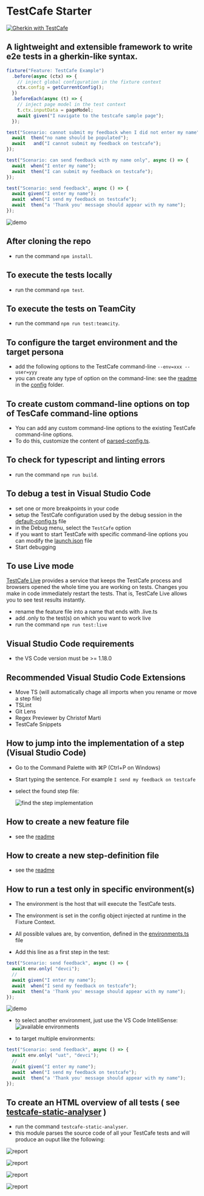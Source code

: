 # TestCafe Starter
<a href="https://github.com/DevExpress/testcafe">
    <img alt="Gherkin with TestCafe" src="https://img.shields.io/badge/gherkin%20with-TestCafe-2fa4cf.svg">
</a>

## A lightweight and extensible framework to write e2e tests in a gherkin-like syntax.

```typescript
fixture("Feature: TestCafe Example")
  .before(async (ctx) => {
    // inject global configuration in the fixture context
    ctx.config = getCurrentConfig();
  })
  .beforeEach(async (t) => {
    // inject page model in the test context
    t.ctx.inputData = pageModel;
    await given("I navigate to the testcafe sample page");
  });

test("Scenario: cannot submit my feedback when I did not enter my name", async () => {
  await  then("no name should be populated");
  await   and("I cannot submit my feedback on testcafe");
});

test("Scenario: can send feedback with my name only", async () => {
  await  when("I enter my name");
  await  then("I can submit my feedback on testcafe");
});

test("Scenario: send feedback", async () => {
  await given("I enter my name");
  await  when("I send my feedback on testcafe");
  await  then("a 'Thank you' message should appear with my name");
});
```

![demo](./.media/demo1.gif)


## After cloning the repo

* run the command `npm install`.

## To execute the tests locally

* run the command `npm test`.

## To execute the tests on TeamCity
* run the command `npm run test:teamcity`.

## To configure the target environment and the target persona
* add the following options to the TestCafe command-line `--env=xxx --user=yyy`
* you can create any type of option on the command-line: see the [readme](config/README.md) in the [config](config) folder.

## To create custom command-line options on top of TesCafe command-line options
* You can add any custom command-line options to the existing TestCafe command-line options. 
* To do this, customize the content of [parsed-config.ts](config/parsed-config.ts).

## To check for typescript and linting errors

* run the command `npm run build`.

## To debug a test in Visual Studio Code

* set one or more breakpoints in your code
* setup the TestCafe configuration used by the debug session in the [default-config.ts](config/default-config.ts) file
* in the Debug menu, select the `TestCafe` option
* if you want to start TestCafe with specific command-line options you can modify the [launch.json](.vscode/launch.json) file
* Start debugging

## To use Live mode

[TestCafe Live](https://github.com/DevExpress/testcafe-live) provides a service that keeps the TestCafe process and browsers opened the whole time you are working on tests. Changes you make in code immediately restart the tests. That is, TestCafe Live allows you to see test results instantly.

* rename the feature file into a name that ends with .live.ts
* add .only to the test(s) on which you want to work live
* run the command `npm run test:live`


## Visual Studio Code requirements

* the VS Code version must be >= 1.18.0

## Recommended Visual Studio Code Extensions

* Move TS (will automatically chage all imports when you rename or move a step file)
* TSLint
* Git Lens
* Regex Previewer by Christof Marti
* TestCafe Snippets

## How to jump into the implementation of a step (Visual Studio Code)

* Go to the Command Palette with ⌘P (Ctrl+P on Windows)

* Start typing the sentence. For example `I send my feedback on testcafe`

* select the found step file:

  ![find the step implementation](./.media/screenshot08.png)

## How to create a new feature file

* see the [readme](features/README.md)

## How to create a new step-definition file

* see the [readme](domains/testcafe-sample-page/README.md)

## How to run a test only in specific environment(s)

* The environment is the host that will execute the TestCafe tests. 
* The environment is set in the config object injected at runtime in the Fixture Context.
* All possible values are, by convention,  defined in the [environments.ts](config/environments.ts) file

* Add this line as a first step in the test:
```typescript
test("Scenario: send feedback", async () => {
  await env.only( "devci");
  //
  await given("I enter my name");
  await  when("I send my feedback on testcafe");
  await  then("a 'Thank you' message should appear with my name");
});
```

![demo](./.media/demo2.gif)


* to select another environment, just use the VS Code IntelliSense:
  ![available environments](./.media/screenshot04.png)

* to target multiple environments:
```typescript
test("Scenario: send feedback", async () => {
  await env.only( "uat", "devci");
  //
  await given("I enter my name");
  await  when("I send my feedback on testcafe");
  await  then("a 'Thank you' message should appear with my name");
});
```

## To create an HTML overview of all tests ( see [testcafe-static-analyser](https://github.com/hdorgeval/testcafe-static-analyser) )

* run the command `testcafe-static-analyser`.
* this module parses the source code of all your TestCafe tests and will produce an ouput like the following:

![report](.media/static-reporter1.png)

![report](.media/static-reporter2.png)

![report](.media/static-reporter3.png)

![report](.media/static-reporter4.png)
